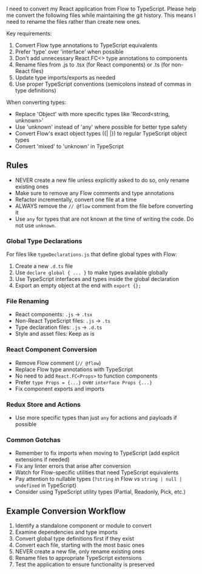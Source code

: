 
I need to convert my React application from Flow to TypeScript. Please help me convert the following files while maintaining the git history. This means I need to rename the files rather than create new ones.

Key requirements:
1. Convert Flow type annotations to TypeScript equivalents
2. Prefer 'type' over 'interface' when possible
3. Don't add unnecessary React.FC<> type annotations to components
4. Rename files from .js to .tsx (for React components) or .ts (for non-React files)
5. Update type imports/exports as needed
6. Use proper TypeScript conventions (semicolons instead of commas in type definitions)

When converting types:
- Replace 'Object' with more specific types like 'Record<string, unknown>'
- Use 'unknown' instead of 'any' where possible for better type safety
- Convert Flow's exact object types ({| |}) to regular TypeScript object types
- Convert 'mixed' to 'unknown' in TypeScript

## Rules

- NEVER create a new file unless explicitly asked to do so, only rename existing ones
- Make sure to remove any Flow comments and type annotations
- Refactor incrementally, convert one file at a time
- ALWAYS remove the `// @flow` comment from the file before converting it
- Use `any` for types that are not known at the time of writing the code. Do not use `unknown`.
### Global Type Declarations

For files like `typeDeclarations.js` that define global types with Flow:

1. Create a new `.d.ts` file
2. Use `declare global { ... }` to make types available globally
3. Use TypeScript interfaces and types inside the global declaration
4. Export an empty object at the end with `export {};`

### File Renaming

- React components: `.js` → `.tsx` 
- Non-React TypeScript files: `.js` → `.ts`
- Type declaration files: `.js` → `.d.ts`
- Style and asset files: Keep as is

### React Component Conversion

- Remove Flow comment (`// @flow`)
- Replace Flow type annotations with TypeScript
- No need to add `React.FC<Props>` to function components
- Prefer `type Props = {...}` over `interface Props {...}`
- Fix component exports and imports

### Redux Store and Actions

- Use more specific types than just `any` for actions and payloads if possible

### Common Gotchas

- Remember to fix imports when moving to TypeScript (add explicit extensions if needed)
- Fix any linter errors that arise after conversion
- Watch for Flow-specific utilities that need TypeScript equivalents
- Pay attention to nullable types (`?string` in Flow vs `string | null | undefined` in TypeScript)
- Consider using TypeScript utility types (Partial, Readonly, Pick, etc.)

## Example Conversion Workflow

1. Identify a standalone component or module to convert
2. Examine dependencies and type imports
3. Convert global type definitions first if they exist
4. Convert each file, starting with the most basic ones
5. NEVER create a new file, only rename existing ones
6. Rename files to appropriate TypeScript extensions
7. Test the application to ensure functionality is preserved
